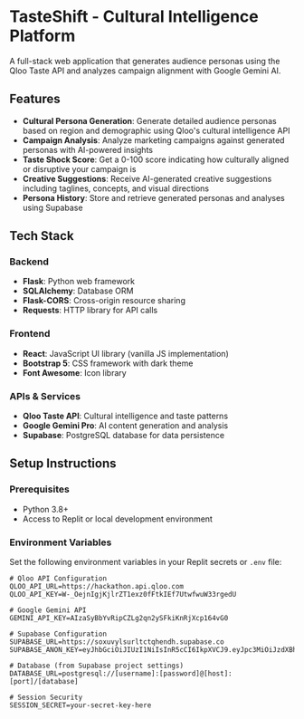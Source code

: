 # TasteShift - Cultural Intelligence Platform

A full-stack web application that generates audience personas using the Qloo Taste API and analyzes campaign alignment with Google Gemini AI.

## Features

- **Cultural Persona Generation**: Generate detailed audience personas based on region and demographic using Qloo's cultural intelligence API
- **Campaign Analysis**: Analyze marketing campaigns against generated personas with AI-powered insights
- **Taste Shock Score**: Get a 0-100 score indicating how culturally aligned or disruptive your campaign is
- **Creative Suggestions**: Receive AI-generated creative suggestions including taglines, concepts, and visual directions
- **Persona History**: Store and retrieve generated personas and analyses using Supabase

## Tech Stack

### Backend
- **Flask**: Python web framework
- **SQLAlchemy**: Database ORM
- **Flask-CORS**: Cross-origin resource sharing
- **Requests**: HTTP library for API calls

### Frontend
- **React**: JavaScript UI library (vanilla JS implementation)
- **Bootstrap 5**: CSS framework with dark theme
- **Font Awesome**: Icon library

### APIs & Services
- **Qloo Taste API**: Cultural intelligence and taste patterns
- **Google Gemini Pro**: AI content generation and analysis
- **Supabase**: PostgreSQL database for data persistence

## Setup Instructions

### Prerequisites
- Python 3.8+
- Access to Replit or local development environment

### Environment Variables
Set the following environment variables in your Replit secrets or `.env` file:

```env
# Qloo API Configuration
QLOO_API_URL=https://hackathon.api.qloo.com
QLOO_API_KEY=W-_OejnIgjKjlrZT1exz0fFtkIEf7UtwfwuW33rgedU

# Google Gemini API
GEMINI_API_KEY=AIzaSyBbYvRipCZLg2qn2ySFkiKnRjXcp164vG0

# Supabase Configuration
SUPABASE_URL=https://soxuvylsurltctqhendh.supabase.co
SUPABASE_ANON_KEY=eyJhbGciOiJIUzI1NiIsInR5cCI6IkpXVCJ9.eyJpc3MiOiJzdXBhYmFzZSIsInJlZiI6InNveHV2eWxzdXJsdGN0cWhlbmRoIiwicm9sZSI6ImFub24iLCJpYXQiOjE3NTIxMjg0MDksImV4cCI6MjA2NzcwNDQwOX0.p5jVtshmHS_TIKSQvb5I2drtcaU0MMkpLQZXYlEa0ro

# Database (from Supabase project settings)
DATABASE_URL=postgresql://[username]:[password]@[host]:[port]/[database]

# Session Security
SESSION_SECRET=your-secret-key-here
